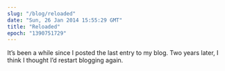 ```yaml
---
slug: "/blog/reloaded"
date: "Sun, 26 Jan 2014 15:55:29 GMT"
title: "Reloaded"
epoch: "1390751729"
---
```



It’s been a while since I posted the last entry to my blog. Two years later, I think I thought I’d restart blogging again.

